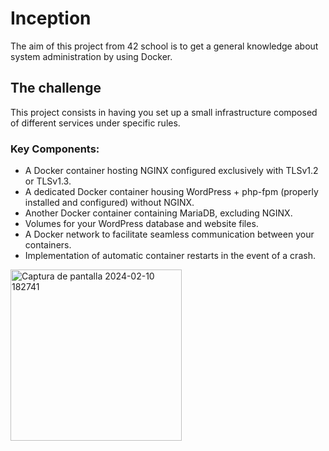 # Inception

The aim of this project from 42 school is to get a general knowledge about system administration by using Docker.

## The challenge

This project consists in having you set up a small infrastructure composed of different
services under specific rules.

### Key Components:

- A Docker container hosting NGINX configured exclusively with TLSv1.2 or TLSv1.3.
- A dedicated Docker container housing WordPress + php-fpm (properly installed and configured) without NGINX.
- Another Docker container containing MariaDB, excluding NGINX.
- Volumes for your WordPress database and website files.
- A Docker network to facilitate seamless communication between your containers.
- Implementation of automatic container restarts in the event of a crash.
<img width="274" alt="Captura de pantalla 2024-02-10 182741" src="https://github.com/otaola03/Inception/assets/108891460/b5423a0c-8d90-4cf5-811d-94c20dd0dc41">
